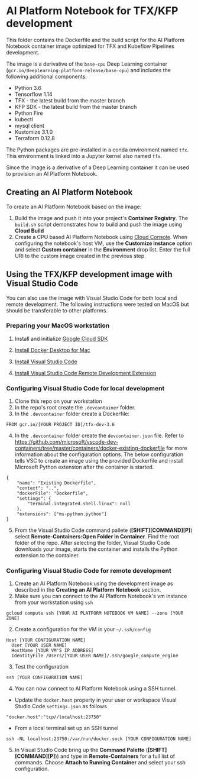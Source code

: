 # AI Platform Notebook for TFX/KFP development

This folder contains the Dockerfile and the build script for the AI Platform Notebook container image optimized for TFX and Kubeflow Pipelines development.

The  image is a derivative of the `base-cpu` Deep Learning container (`gcr.io/deeplearning-platform-release/base-cpu`) and includes the following additional components:
- Python 3.6
- Tensorflow 1.14
- TFX - the latest build from the master branch
- KFP SDK - the latest build from the master branch 
- Python Fire 
- kubectl
- mysql client
- Kustomize 3.1.0
- Terraform 0.12.8

The Python packages are pre-installed in a conda environment named `tfx`. This environment is linked into a Jupyter kernel also named `tfx`.

Since the image is a derivative of a Deep Learning container it can be used to provision an AI Platform Notebook.

## Creating an AI Platform Notebook 
To create an AI Platform Notebook based on the image:
1. Build the image and push it into your project's **Container Registry**. The `build.sh` script demonstrates how to build and push the image using **Cloud Build**
2. Create a CPU based AI Platform Notebook using [Cloud Console](https://console.cloud.google.com/ai-platform/notebooks/instances). When configuring the notebook's host VM,  use the **Customize instance** option and select **Custom container** in the **Environment** drop list. Enter the full URI to the custom image created in the previous step.

## Using the TFX/KFP development image with Visual Studio Code
You can also use the image with Visual Studio Code for both local and remote development.  The following instructions were tested on MacOS but should be transferable to other platforms.

### Preparing your MacOS workstation
1. Install and initialize [Google Cloud SDK](https://cloud.google.com/sdk/docs/quickstart-macos)

1. [Install Docker Desktop for Mac](https://docs.docker.com/docker-for-mac/install/)

1. [Install Visual Studio Code](https://code.visualstudio.com/download)

1. [Install Visual Studio Code Remote Development Extension](https://marketplace.visualstudio.com/items?itemName=ms-vscode-remote.vscode-remote-extensionpack)


### Configuring Visual Studio Code for local development
1. Clone this repo on your workstation
2. In the repo's root create the `.devcontainer` folder.
3. In the `.devcontainer` folder create a Dockerfile:
```
FROM gcr.io/[YOUR PROJECT ID]/tfx-dev-3.6
```
4. In the `.devcontainer` folder create the `devcontainer.json` file. Refer to https://github.com/microsoft/vscode-dev-containers/tree/master/containers/docker-existing-dockerfile for more information about the configuration options. The below configuration tells VSC to create an image using the provided Dockerfile and install Microsoft Python extension after the container is started.
```
{
	"name": "Existing Dockerfile",
	"context": "..",
	"dockerFile": "Dockerfile",
	"settings": { 
		"terminal.integrated.shell.linux": null
	},
	"extensions": ["ms-python.python"]
}
```
5. From the Visual Studio Code command pallete (**[SHIFT][COMMAND][P]**) select **Remote-Containers:Open Folder in Container**. Find the root folder of the repo. After selecting the folder, Visual Studio Code downloads your image, starts the container and installs the Python extension to the container. 

### Configuring Visual Studio Code for remote development
1. Create an AI Platform Notebook using the development image as described in the **Creating an AI Platform Notebook** section.
2. Make sure you can connect to the AI Platform Notebook's vm instance from your workstation using `ssh`
```
gcloud compute ssh [YOUR AI PLATFORM NOTEBOOK VM NAME] --zone [YOUR ZONE]
```
2. Create a configuration for the VM in your `~/.ssh/config`
```
Host [YOUR CONFIGURATION NAME]
  User [YOUR USER NAME]
  HostName [YOUR VM'S IP ADDRESS]
  IdentityFile /Users/[YOUR USER NAME]/.ssh/google_compute_engine
```
3. Test the configuration
```
ssh [YOUR CONFIGURATION NAME]
```
4. You can now connect to AI Platform Notebook using a SSH tunnel. 
  - Update the `docker.host` property in your user or workspace Visual Studio Code `settings.json` as follows
  ```
  "docker.host":"tcp//localhost:23750"
  ```
  - From a local terminal set up an SSH tunnel
  ```
  ssh -NL localhost:23750:/var/run/docker.sock [YOUR CONFIGURATION NAME] 
  ```

5. In Visual Studio Code bring up the **Command Palette** (**[SHIFT][COMMAND][P]**)) and type in **Remote-Containers** for a full list of commands. Choose **Attach to Running Container** and select your ssh configuration.


